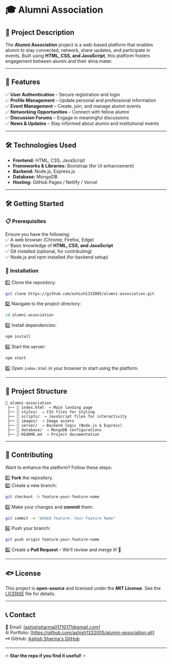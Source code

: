 # 🎓 **Alumni Association**  

## 📌 **Project Description**  
The **Alumni Association** project is a web-based platform that enables alumni to stay connected, network, share updates, and participate in events. Built using **HTML, CSS, and JavaScript**, this platform fosters engagement between alumni and their alma mater.

---

## 🚀 **Features**  
✅ **User Authentication** – Secure registration and login  
✅ **Profile Management** – Update personal and professional information  
✅ **Event Management** – Create, join, and manage alumni events  
✅ **Networking Opportunities** – Connect with fellow alumni  
✅ **Discussion Forums** – Engage in meaningful discussions  
✅ **News & Updates** – Stay informed about alumni and institutional events  

---

## 🛠 **Technologies Used**  
- **Frontend:** HTML, CSS, JavaScript  
- **Frameworks & Libraries:** Bootstrap (for UI enhancement)  
- **Backend:** Node.js, Express.js  
- **Database:** MongoDB  
- **Hosting:** GitHub Pages / Netlify / Vercel  

---

## 🛠 **Getting Started**  

### 📋 **Prerequisites**  
Ensure you have the following:  
✅ A web browser (Chrome, Firefox, Edge)  
✅ Basic knowledge of **HTML, CSS, and JavaScript**  
✅ Git installed (optional, for contributing)  
✅ Node.js and npm installed (for backend setup)  

### 📝 **Installation**  

1️⃣ Clone the repository:  
```bash
git clone https://github.com/ashish1332005/alumni-association.git
```
2️⃣ Navigate to the project directory:  
```bash
cd alumni-association
```
3️⃣ Install dependencies:  
```bash
npm install
```
4️⃣ Start the server:  
```bash
npm start
```
5️⃣ Open `index.html` in your browser to start using the platform.  

---

## 📂 **Project Structure**  
```
📁 alumni-association  
 ├── 📄 index.html  → Main landing page  
 ├── 📁 styles/  → CSS files for styling  
 ├── 📁 scripts/  → JavaScript files for interactivity  
 ├── 📁 images/  → Image assets  
 ├── 📁 server/  → Backend logic (Node.js & Express)  
 ├── 📁 database/  → MongoDB configurations  
 ├── 📄 README.md  → Project documentation  
```

---

## 🤝 **Contributing**  
Want to enhance the platform? Follow these steps:  

1️⃣ **Fork** the repository.  
2️⃣ Create a new branch:  
   ```bash
   git checkout -b feature-your-feature-name
   ```  
3️⃣ Make your changes and **commit** them:  
   ```bash
   git commit -m "Added feature: Your Feature Name"
   ```  
4️⃣ Push your branch:  
   ```bash
   git push origin feature-your-feature-name
   ```  
5️⃣ Create a **Pull Request** – We’ll review and merge it! 🚀  

---

## 🐟 **License**  
This project is **open-source** and licensed under the **MIT License**. See the [LICENSE](LICENSE) file for details.  

---

## 📞 **Contact**  
📧 Email: [ashishsharma01710171@gmail.com]  
🌐 Portfolio: [https://github.com/ashish1332005/alumni-association.git]  
🗝️ GitHub: [Ashish Sharma's GitHub](https://github.com/ashish1332005)  

---

🔥 **Star the repo if you find it useful!** ⭐  

